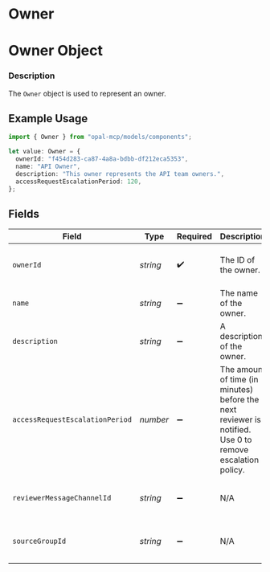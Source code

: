 # Owner

# Owner Object
### Description
The `Owner` object is used to represent an owner.

## Example Usage

```typescript
import { Owner } from "opal-mcp/models/components";

let value: Owner = {
  ownerId: "f454d283-ca87-4a8a-bdbb-df212eca5353",
  name: "API Owner",
  description: "This owner represents the API team owners.",
  accessRequestEscalationPeriod: 120,
};
```

## Fields

| Field                                                                                                    | Type                                                                                                     | Required                                                                                                 | Description                                                                                              | Example                                                                                                  |
| -------------------------------------------------------------------------------------------------------- | -------------------------------------------------------------------------------------------------------- | -------------------------------------------------------------------------------------------------------- | -------------------------------------------------------------------------------------------------------- | -------------------------------------------------------------------------------------------------------- |
| `ownerId`                                                                                                | *string*                                                                                                 | :heavy_check_mark:                                                                                       | The ID of the owner.                                                                                     | f454d283-ca87-4a8a-bdbb-df212eca5353                                                                     |
| `name`                                                                                                   | *string*                                                                                                 | :heavy_minus_sign:                                                                                       | The name of the owner.                                                                                   | API Owner                                                                                                |
| `description`                                                                                            | *string*                                                                                                 | :heavy_minus_sign:                                                                                       | A description of the owner.                                                                              | This owner represents the API team owners.                                                               |
| `accessRequestEscalationPeriod`                                                                          | *number*                                                                                                 | :heavy_minus_sign:                                                                                       | The amount of time (in minutes) before the next reviewer is notified. Use 0 to remove escalation policy. | 120                                                                                                      |
| `reviewerMessageChannelId`                                                                               | *string*                                                                                                 | :heavy_minus_sign:                                                                                       | N/A                                                                                                      | 37cb7e41-12ba-46da-92ff-030abe0450b1                                                                     |
| `sourceGroupId`                                                                                          | *string*                                                                                                 | :heavy_minus_sign:                                                                                       | N/A                                                                                                      | 1b978423-db0a-4037-a4cf-f79c60cb67b3                                                                     |